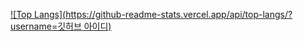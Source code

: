 [![Top Langs](https://github-readme-stats.vercel.app/api/top-langs/?username=깃허브 아이디)](https://github.com/Hae1Won1/github-readme-stats)
